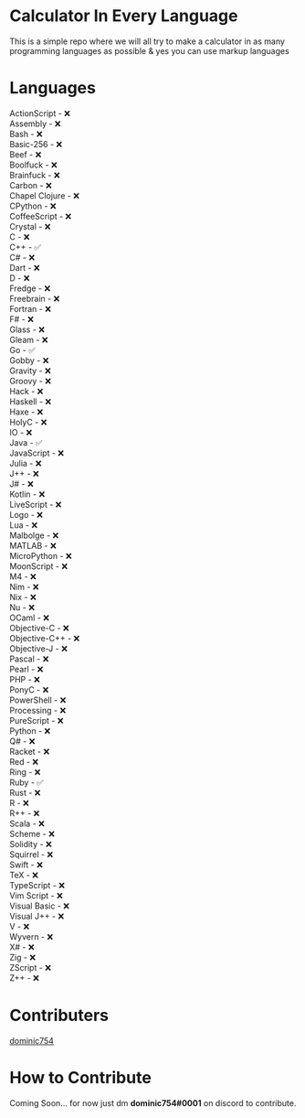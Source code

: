 # Calculator In Every Language
This is a simple repo where we will all try to make a calculator in as many programming languages as possible &amp; yes you can use markup languages

# Languages 

ActionScript - ❌ <br>
Assembly - ❌ <br>
Bash - ❌ <br>
Basic-256 - ❌ <br>
Beef - ❌ <br>
Boolfuck - ❌ <br>
Brainfuck - ❌ <br>
Carbon - ❌ <br> 
Chapel
Clojure - ❌ <br>
CPython - ❌ <br>
CoffeeScript - ❌ <br>
Crystal - ❌ <br>
C - ❌ <br>
C++ - ✅ <br>
C# - ❌ <br>
Dart - ❌ <br>
D - ❌ <br>
Fredge - ❌ <br>
Freebrain - ❌ <br>
Fortran - ❌ <br>
F# - ❌ <br>
Glass - ❌ <br>
Gleam - ❌ <br>
Go - ✅ <br>
Gobby - ❌ <br>
Gravity - ❌ <br>
Groovy - ❌ <br>
Hack - ❌ <br>
Haskell - ❌ <br>
Haxe - ❌ <br>
HolyC - ❌ <br>
IO - ❌ <br>
Java - ✅ <br>
JavaScript - ❌ <br>
Julia - ❌ <br>
J++ - ❌ <br>
J# - ❌ <br>
Kotlin - ❌ <br>
LiveScript - ❌ <br>
Logo - ❌ <br>
Lua - ❌ <br>
Malbolge - ❌ <br>
MATLAB - ❌ <br>
MicroPython - ❌ <br>
MoonScript - ❌ <br>
M4 - ❌ <br>
Nim - ❌ <br>
Nix - ❌ <br>
Nu - ❌ <br>
OCaml - ❌ <br> 
Objective-C - ❌ <br>
Objective-C++ - ❌ <br>
Objective-J - ❌ <br>
Pascal - ❌ <br>
Pearl - ❌ <br>
PHP - ❌ <br> 
PonyC - ❌ <br>
PowerShell - ❌ <br>
Processing - ❌ <br>
PureScript - ❌ <br>
Python - ❌ <br>
Q# - ❌ <br>
Racket - ❌ <br>
Red - ❌ <br>
Ring - ❌ <br>
Ruby - ✅ <br> 
Rust - ❌ <br>
R - ❌ <br>
R++ - ❌ <br>
Scala - ❌ <br>
Scheme - ❌ <br>
Solidity - ❌ <br>
Squirrel - ❌ <br>
Swift - ❌ <br>
TeX - ❌ <br>
TypeScript - ❌ <br>
Vim Script - ❌ <br>
Visual Basic - ❌ <br>
Visual J++ - ❌ <br>
V - ❌ <br>
Wyvern - ❌ <br>
X# - ❌ <br>
Zig - ❌ <br>
ZScript - ❌ <br>
Z++ - ❌ <br>

# Contributers
[dominic754](https://github.com/dominic754)

# How to Contribute 
Coming Soon...
for now just dm **dominic754#0001** on discord to contribute.








